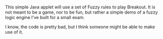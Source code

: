 This simple Java applet will use a set of Fuzzy rules to play Breakout. It is not meant to be a game, nor to be fun, but rather a simple demo of a fuzzy logic engine I've built for a small exam.

I know, the code is pretty bad, but I think someone might be able to make use of it.